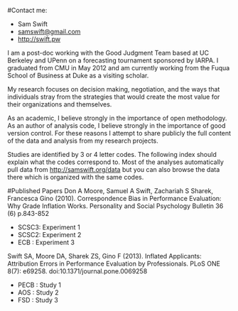 #Contact me:
* Sam Swift
* samswift@gmail.com
* http://swift.pw

I am a post-doc working with the Good Judgment Team based at UC Berkeley and UPenn on a forecasting tournament sponsored by IARPA.  I graduated from CMU in May 2012 and am currently working from the Fuqua School of Business at Duke as a visiting scholar.

My research focuses on decision making, negotiation, and the ways that individuals stray from the strategies that would create the most value for their organizations and themselves.

As an academic, I believe strongly in the importance of open methodology.  As an author of analysis code, I believe strongly in the importance of good version control.  For these reasons I attempt to share publicly the full content of the data and analysis from my research projects.

Studies are identified by 3 or 4 letter codes.  The following index should explain what the codes correspond to.  Most of the analyses automatically pull data from http://samswift.org/data but you can also browse the data there which is organized with the same codes.

#Published Papers
Don A Moore, Samuel A Swift, Zachariah S Sharek, Francesca Gino (2010). Correspondence Bias in Performance Evaluation: Why Grade Inflation Works. Personality and Social Psychology Bulletin 36 (6) p.843-852
 * SCSC3: Experiment 1 
 * SCSC2: Experiment 2
 * ECB  : Experiment 3

Swift SA, Moore DA, Sharek ZS, Gino F (2013). Inflated Applicants: Attribution Errors in Performance Evaluation by Professionals. PLoS ONE 8(7): e69258. doi:10.1371/journal.pone.0069258
 * PECB : Study 1
 * AOS  : Study 2
 * FSD  : Study 3

